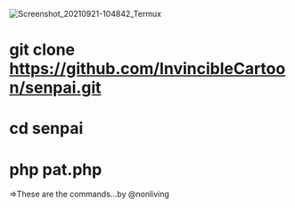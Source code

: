 ![Screenshot_20210921-104842_Termux](https://user-images.githubusercontent.com/82299684/134169185-319adf98-445f-4e53-bac6-ee76b1328afc.jpg)
# git clone https://github.com/InvincibleCartoon/senpai.git
# cd senpai
# php pat.php


=>These are the commands...by @nonliving
